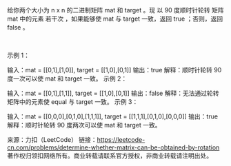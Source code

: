 给你两个大小为 n x n 的二进制矩阵 mat 和 target 。现 以 90 度顺时针轮转 矩阵 mat 中的元素 若干次 ，如果能够使 mat 与 target 一致，返回 true ；否则，返回 false 。

 

示例 1：


输入：mat = [[0,1],[1,0]], target = [[1,0],[0,1]]
输出：true
解释：顺时针轮转 90 度一次可以使 mat 和 target 一致。
示例 2：


输入：mat = [[0,1],[1,1]], target = [[1,0],[0,1]]
输出：false
解释：无法通过轮转矩阵中的元素使 equal 与 target 一致。
示例 3：


输入：mat = [[0,0,0],[0,1,0],[1,1,1]], target = [[1,1,1],[0,1,0],[0,0,0]]
输出：true
解释：顺时针轮转 90 度两次可以使 mat 和 target 一致。

来源：力扣（LeetCode）
链接：https://leetcode-cn.com/problems/determine-whether-matrix-can-be-obtained-by-rotation
著作权归领扣网络所有。商业转载请联系官方授权，非商业转载请注明出处。
